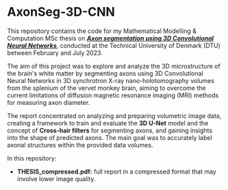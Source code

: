 # AxonSeg-3D-CNN

This repository contains the code for my Mathematical Modelling &amp; Computation MSc thesis on <ins>***Axon segmentation using 3D Convolutional Neural Networks***</ins>, conducted at the Technical University of Denmark (DTU) between February and July 2023.

The aim of this project was to explore and analyze the 3D microstructure of the brain's white matter by segmenting axons using 3D Convolutional Neural Networks in 3D synchrotron X-ray nano-holotomography volumes from the splenium of the vervet monkey brain, aiming to overcome the current limitations of diffusion magnetic resonance imaging (MRI) methods for measuring axon diameter.

The report concentrated on analyzing and preparing volumetric image data, creating a framework to train and evaluate the **3D U-Net** model and the concept of **Cross-hair filters** for segmenting axons, and gaining insights into the shape of predicted axons. The main goal was to accurately label axonal structures within the provided data volumes.


In this repository: 
* **THESIS_compressed.pdf:** full report in a compressed format that may involve lower image quality. 
